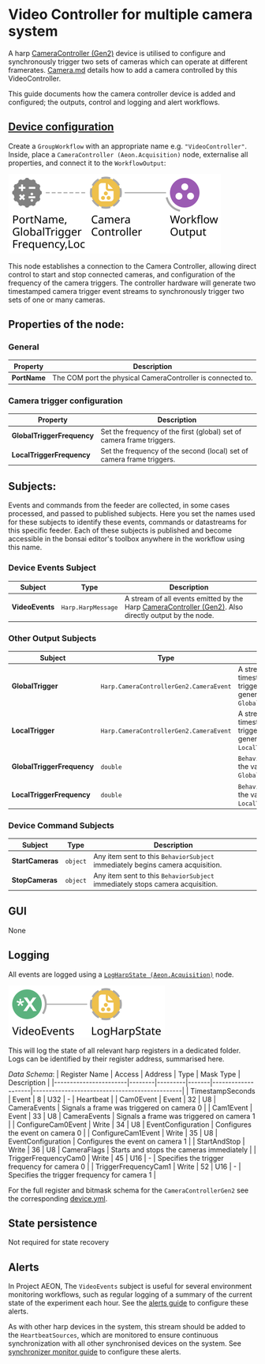 # Video Controller for multiple camera system

A harp [CameraController (Gen2)](https://github.com/harp-tech/device.cameracontrollergen2) device is utilised to configure and synchronously trigger two sets of cameras which can operate at different framerates. [Camera.md](../Camera/camera.md) details how to add a camera controlled by this VideoController.

This guide documents how the camera controller device is added and configured; the outputs, control and logging and alert workflows.

## <u>Device configuration</u>

Create a `GroupWorkflow` with an appropriate name e.g. `"VideoController"`. 
Inside, place a `CameraController (Aeon.Acquisition)` node, externalise all properties, and connect it to the `WorkflowOutput`:

![Aeon.Acquisition.CameraController](./Workflows/videoController.svg)

This node establishes a connection to the Camera Controller, allowing direct control to start and stop connected cameras, and configuration of the frequency of the camera triggers. The controller hardware will generate two timestamped camera trigger event streams to synchronously trigger two sets of one or many cameras. 

## **Properties of the node:**
### **General**

| **Property** | **Description**                                               |
|--------------|---------------------------------------------------------------|
| **PortName** | The COM port the physical CameraController is connected to.    |

### **Camera trigger configuration**

| **Property**              | **Description**                                                |
|---------------------------|----------------------------------------------------------------|
| **GlobalTriggerFrequency** | Set the frequency of the first (global) set of camera frame triggers. |
| **LocalTriggerFrequency**  | Set the frequency of the second (local) set of camera frame triggers. |

## **Subjects:**
Events and commands from the feeder are collected, in some cases processed, and passed to published subjects. Here you set the names used for these subjects to identify these events, commands or datastreams for this specific feeder. Each of these subjects is published and become accessible in the bonsai editor's toolbox anywhere in the workflow using this name.

### **Device Events Subject**

| **Subject**       | **Type**                           |**Description**                           |
|-------------------|------------------------------------|--------------------------------------------------------------------------------------------------------------------------|
| **VideoEvents**   | `Harp.HarpMessage`  | A stream of all events emitted by the Harp [CameraController (Gen2)](https://github.com/harp-tech/device.cameracontrollergen2). Also directly output by the node. |

### **Other Output Subjects**

| **Subject**             | **Type**                                     | **Description**                                                                                   |
|-------------------------|----------------------------------------------|---------------------------------------------------------------------------------------------------|
| **GlobalTrigger**       | `Harp.CameraControllerGen2.CameraEvent`      | A stream of timestamped camera trigger events generated at the `GlobalTriggerFrequency`.          |
| **LocalTrigger**        | `Harp.CameraControllerGen2.CameraEvent`      | A stream of timestamped camera trigger events generated at the `LocalTriggerFrequency`.           |
| **GlobalTriggerFrequency** | `double`                                 | `BehaviorSubject` to store the value of `GlobalTriggerFrequency`.                                 |
| **LocalTriggerFrequency**  | `double`                                 | `BehaviorSubject` to store the value of `LocalTriggerFrequency`.                                  |

### **Device Command Subjects**

| **Subject**       | **Type**    |**Description**                                                                     |
|-------------------|-------------|------------------------------------------------------------------------------------|
| **StartCameras**  | `object`    | Any item sent to this `BehaviorSubject` immediately begins camera  acquisition.    |
| **StopCameras**   | `object`    | Any item sent to this `BehaviorSubject` immediately stops camera acquisition.      |


## GUI
None
## Logging
All events are logged using a [`LogHarpState (Aeon.Acquisition)`](../../Logging/LogHarpState.md) node.

![Aeon.Acquisition.LogHarpState](./Workflows/logVideoEvents.svg)

This will log the state of all relevant harp registers in a dedicated folder. Logs can be identified by their register address, summarised here.

*Data Schema*:
| Register Name         | Access | Address | Type  | Mask Type          | Description                                   |
|-----------------------|--------|---------|-------|--------------------|-----------------------------------------------|
| TimestampSeconds      | Event  | 8       | U32   | -                  | Heartbeat                                     |
| Cam0Event             | Event  | 32      | U8    | CameraEvents       | Signals a frame was triggered on camera 0     |
| Cam1Event             | Event  | 33      | U8    | CameraEvents       | Signals a frame was triggered on camera 1     |
| ConfigureCam0Event    | Write  | 34      | U8    | EventConfiguration | Configures the event on camera 0              |
| ConfigureCam1Event    | Write  | 35      | U8    | EventConfiguration | Configures the event on camera 1              |
| StartAndStop          | Write  | 36      | U8    | CameraFlags        | Starts and stops the cameras immediately      |
| TriggerFrequencyCam0  | Write  | 45      | U16   | -                  | Specifies the trigger frequency for camera 0  |
| TriggerFrequencyCam1  | Write  | 52      | U16   | -                  | Specifies the trigger frequency for camera 1  |


For the full register and bitmask schema for the `CameraControllerGen2` see the corresponding [device.yml](https://github.com/harp-tech/device.cameracontrollergen2/blob/main/device.yml). 

## State persistence
Not required for state recovery
## Alerts
In Project AEON, The `VideoEvents` subject is useful for several environment monitoring workflows, such as regular logging of a summary of the current state of the experiment each hour. See the [alerts guide](../../Alerts/Alerts.md) to configure these alerts.

As with other harp devices in the system, this stream should be added to the `HeartbeatSources`, which are monitored to ensure continuous synchronization with all other synchronised devices on the system. See [synchronizer monitor guide](../../Alerts/) to configure these alerts.
